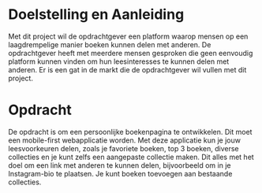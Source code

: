 # Doelstelling en Aanleiding

Met dit project wil de opdrachtgever een platform waarop mensen op een laagdrempelige manier boeken kunnen delen met anderen. De opdrachtgever heeft met meerdere mensen gesproken die geen eenvoudig platform kunnen vinden om hun leesinteresses te kunnen delen met anderen. Er is een gat in de markt die de opdrachtgever wil vullen met dit project.

# Opdracht

De opdracht is om een persoonlijke boekenpagina te ontwikkelen. Dit moet een mobile-first webapplicatie worden. Met deze applicatie kun je jouw leesvoorkeuren delen, zoals je favoriete boeken, top 3 boeken, diverse collecties en je kunt zelfs een aangepaste collectie maken. Dit alles met het doel om een link met anderen te kunnen delen, bijvoorbeeld om in je Instagram-bio te plaatsen. Je kunt boeken toevoegen aan bestaande collecties.
